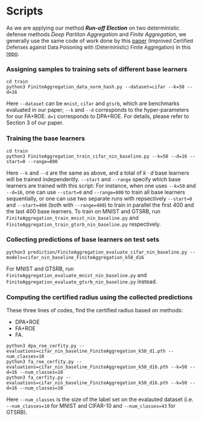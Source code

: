 # Scripts

As we are applying our method <b><i>Run-off Election</i></b> on two deterministic defense methods <i>Deep Partiton Aggregation</i> and <i>Finite Aggregation</i>, we generally use the same code of work done by this [paper](https://proceedings.mlr.press/v162/wang22m.html) <font size="2">(Improved Certified Defenses against Data Poisoning with (Deterministic) Finite Aggregation)</font> in this [repo](https://github.com/wangwenxiao/FiniteAggregation).

### Assigning samples to training sets of different base learners
```
cd train
python3 FiniteAggregation_data_norm_hash.py --dataset=cifar --k=50 --d=16
```
Here `--dataset` can be `mnist`, `cifar` and `gtsrb`, which are benchmarks evaluated in our paper; `--k` and `--d` corresponds to the hyper-parameters for our FA+ROE. `d=1` corresponds to DPA+ROE. For details, please refer to Section 3 of our paper.

### Training the base learners
```
cd train
python3 FiniteAggregation_train_cifar_nin_baseline.py --k=50 --d=16 --start=0 --range=800
```
Here `--k` and `--d` are the same as above, and a total of $k\cdot d$ base learners will be trained independently. `--start` and `--range` specify which base learners are trained with this script: For instance, when one uses `--k=50` and `--d=16`, one can use `--start=0` and `--range=800` to train all base learners sequentially, or one can use two separate runs with repsectively `--start=0` and `--start=400` (both with `--range=400`) to train in parallel the first 400 and the last 400 base learners.
To train on MNIST and GTSRB, run `FiniteAggregation_train_mnist_nin_baseline.py` and `FiniteAggregation_train_gtsrb_nin_baseline.py` respectively.


### Collecting predictions of base learners on test sets
```
python3 prediction/FiniteAggregation_evaluate_cifar_nin_baseline.py --models=cifar_nin_baseline_FiniteAggregation_k50_d16
```
For MNIST and GTSRB, run `FiniteAggregation_evaluate_mnist_nin_baseline.py` and `FiniteAggregation_evaluate_gtsrb_nin_baseline.py` instead.

### Computing the certified radius using the collected predictions
These three lines of codes, find the certified radius based on methods:
+ DPA+ROE
+ FA+ROE
+ FA.
```
python3 dpa_roe_cerfity.py --evaluations=cifar_nin_baseline_FiniteAggregation_k50_d1.pth --num_classes=10
python3 fa_roe_cerfity.py --evaluations=cifar_nin_baseline_FiniteAggregation_k50_d16.pth --k=50 --d=16 --num_classes=10
python3 fa_cerfity.py --evaluations=cifar_nin_baseline_FiniteAggregation_k50_d16.pth --k=50 --d=16 --num_classes=10
```
Here `--num_classes` is the size of the label set on the evalauted dataset (i.e. `--num_classes=10` for MNIST and CIFAR-10 and `--num_classes=43` for GTSRB).